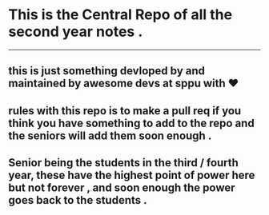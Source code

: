 # This is the Central Repo of all the second year  notes . 
--- 
## this is just something devloped by and maintained by   awesome devs at sppu  with ❤️ 

## rules with this repo is to make a pull req if you think you have something to add to the  repo and the seniors will add them soon enough . 

## Senior being the students in the third / fourth year, these have the highest point of power here but not  forever , and soon enough the power goes back to the students . 